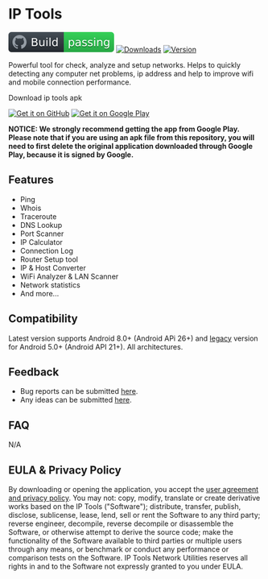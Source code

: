 # IP Tools
[![Build status](https://github.com/IPToolsApp/IPToolsApp/blob/main/badge.svg)](https:/github.com/IPToolsApp/ip-tools-apk/actions) [![Downloads](https://img.shields.io/github/downloads/IPToolsApp/ip-tools-apk/total.svg?color=blue?style=flat)](https://IPToolsApp/ip-tools-apk/releases/latest) [![Version](https://img.shields.io/github/v/release/IPToolsApp/ip-tools-apk??color=bluelabel=version)](https://IPToolsApp/ip-tools-apk/releases)

Powerful tool for check, analyze and setup networks. Helps to quickly detecting any computer net problems, ip address and help to improve wifi and mobile connection performance.

Download ip tools apk

[<img src="https://raw.githubusercontent.com/andOTP/andOTP/master/assets/badges/get-it-on-github.png" alt="Get it on GitHub" height="80">](https://github.com/IPToolsApp/ip-tools-apk/releases/latest)
[<img src="https://play.google.com/intl/en_us/badges/images/generic/en_badge_web_generic.png" alt="Get it on Google Play" height="80">](https://ip-tools.app/android_classic)

**NOTICE: We strongly recommend getting the app from Google Play. Please note that if you are using an apk file from this repository, you will need to first delete the original application downloaded through Google Play, because it is signed by Google.** 

## Features
* Ping
* Whois
* Traceroute
* DNS Lookup
* Port Scanner
* IP Calculator
* Connection Log
* Router Setup tool
* IP & Host Converter
* WiFi Analyzer & LAN Scanner
* Network statistics
* And more...

## Compatibility
Latest version supports Android 8.0+ (Android APi 26+) and [legacy](https://github.com/IPToolsApp/ip-tools-apk/releases/tag/8.70) version for Android 5.0+ (Android API 21+). All architectures.

## Feedback 
* Bug reports can be submitted [here](https://github.com/IPToolsApp/ip-tools-apk/issues).
* Any ideas can be submitted [here](https://github.com//IPToolsApp/ip-tools-apk/discussions).

## FAQ
N/A

## EULA & Privacy Policy
By downloading or opening the application, you accept the [user agreement and privacy policy](https://ip-tools.app/eula). 
You may not: copy, modify, translate or create derivative works based on the  IP Tools ("Software"); distribute, transfer, publish, disclose, sublicense, lease, lend, sell or rent the Software to any third party; reverse engineer, decompile, reverse decompile or disassemble the Software, or otherwise attempt to derive the source code; make the functionality of the Software available to third parties or multiple users through any means, or benchmark or conduct any performance or comparison tests on the Software. IP Tools Network Utilities reserves all rights in and to the Software not expressly granted to you under EULA.
